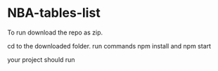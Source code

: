 # NBA-tables-list

To run download the repo as zip.

cd to the downloaded folder. run commands npm install and npm start

your project should run
